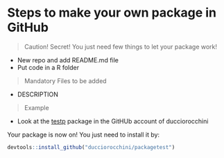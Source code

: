 # Steps to make your own package in GitHub

> Caution! Secret! You just need few things to let your package work!

+ New repo and add README.md file
+ Put code in a R folder

> Mandatory Files to be added
+ DESCRIPTION

> Example
+ Look at the [testp](https://github.com/ducciorocchini/testp) package in the GitHUb account of ducciorocchini

Your package is now on! You just need to install it by:

```r
devtools::install_github("ducciorocchini/packagetest")
```
